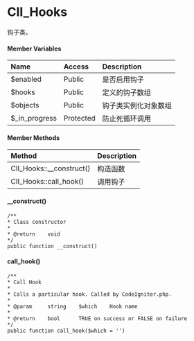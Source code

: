 # CII\_Hooks

钩子类。

#### Member Variables

| Name | Access | Description |
| :--- | :--- | :--- |
| $enabled | Public | 是否启用钩子 |
| $hooks | Public | 定义的钩子数组 |
| $objects | Public | 钩子类实例化对象数组 |
| $\_in\_progress | Protected | 防止死循环调用 |

#### Member Methods

| Method | Description |
| :--- | :--- |
| CII\_Hooks::\_\_construct\(\) | 构造函数 |
| CII\_Hooks::call\_hook\(\) | 调用钩子 |

#### \_\_construct\(\)

```
/**
* Class constructor
*
* @return    void
*/
public function __construct()
```

#### call\_hook\(\)

```
/**
* Call Hook
*
* Calls a particular hook. Called by CodeIgniter.php.
*
* @param     string    $which    Hook name
*
* @return    bool      TRUE on success or FALSE on failure
*/
public function call_hook($which = '')
```



